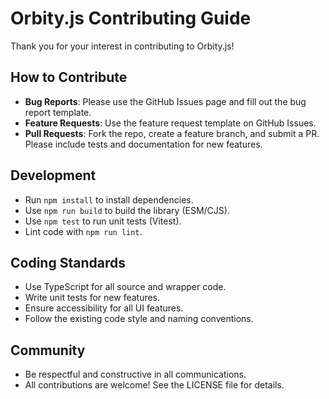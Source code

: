 # Orbity.js Contributing Guide

Thank you for your interest in contributing to Orbity.js!

## How to Contribute

- **Bug Reports**: Please use the GitHub Issues page and fill out the bug report template.
- **Feature Requests**: Use the feature request template on GitHub Issues.
- **Pull Requests**: Fork the repo, create a feature branch, and submit a PR. Please include tests and documentation for new features.

## Development

- Run `npm install` to install dependencies.
- Use `npm run build` to build the library (ESM/CJS).
- Use `npm test` to run unit tests (Vitest).
- Lint code with `npm run lint`.

## Coding Standards

- Use TypeScript for all source and wrapper code.
- Write unit tests for new features.
- Ensure accessibility for all UI features.
- Follow the existing code style and naming conventions.

## Community

- Be respectful and constructive in all communications.
- All contributions are welcome! See the LICENSE file for details.
